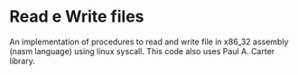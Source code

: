 # Read e Write files
An implementation of procedures to read and write file in x86_32 assembly (nasm language) using linux syscall. This code also uses Paul A. Carter library.
